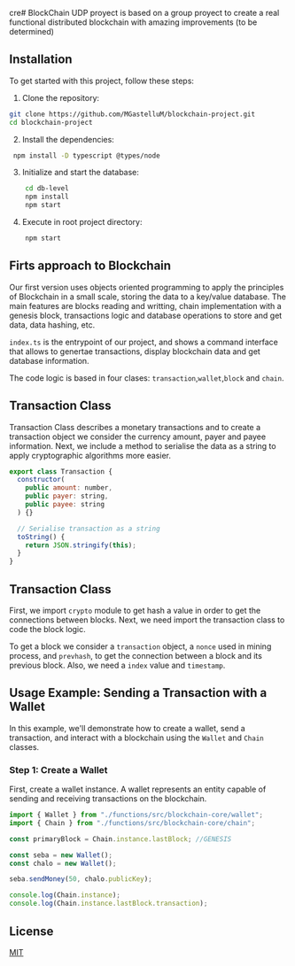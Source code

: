 cre# <toBeDefinedCoin> BlockChain UDP proyect
<nameYetToBeDefined-Coin> is based on a group proyect to create a real functional distributed blockchain with amazing improvements (to be determined) 

## Installation

To get started with this project, follow these steps:

1. Clone the repository:

```bash
git clone https://github.com/MGastelluM/blockchain-project.git
cd blockchain-project
```

2. Install the dependencies:

```bash
 npm install -D typescript @types/node
```

3. Initialize and start the database:

```bash
    cd db-level
    npm install
    npm start
```

4. Execute in root project directory:
```bash
    npm start
```

## Firts approach to Blockchain

Our first version uses objects oriented programming to apply the principles of Blockchain in a small scale, storing the data to a key/value database. The main features are blocks reading and writting, chain implementation with a genesis block, transactions logic and database operations to store and get data, data hashing, etc.

`index.ts` is the entrypoint of our project, and shows a command interface that allows to genertae transactions, display blockchain data and get database information.

The code logic is based in four clases: `transaction`,`wallet`,`block` and `chain`.



## Transaction Class
Transaction Class describes a monetary transactions and to create a transaction object we consider the currency amount, payer and payee information. Next, we include a method to serialise the data as a string to apply cryptographic algorithms more easier.  

```javascript
export class Transaction {
  constructor(
    public amount: number,
    public payer: string,
    public payee: string
  ) {}

  // Serialise transaction as a string
  toString() {
    return JSON.stringify(this);
  }
}

```

## Transaction Class
First, we import `crypto` module to get hash a value in order to get the connections between blocks. Next, we need import the transaction class to code the block logic.

To get a block we consider a `transaction` object, a `nonce` used in mining process, and `prevhash`, to get the connection between a block and its previous block. Also, we need a `index` value and `timestamp`.


## Usage Example: Sending a Transaction with a Wallet

In this example, we'll demonstrate how to create a wallet, send a transaction, and interact with a blockchain using the `Wallet` and `Chain` classes.

### Step 1: Create a Wallet

First, create a wallet instance. A wallet represents an entity capable of sending and receiving transactions on the blockchain.

```javascript
import { Wallet } from "./functions/src/blockchain-core/wallet";
import { Chain } from "./functions/src/blockchain-core/chain";

const primaryBlock = Chain.instance.lastBlock; //GENESIS

const seba = new Wallet();
const chalo = new Wallet();

seba.sendMoney(50, chalo.publicKey);

console.log(Chain.instance);
console.log(Chain.instance.lastBlock.transaction);
```

## License

[MIT](https://choosealicense.com/licenses/mit/)
